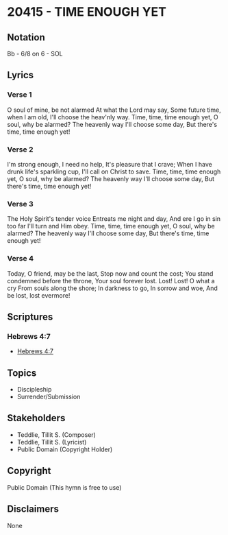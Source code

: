 # 20415 - TIME ENOUGH YET

## Notation

Bb - 6/8 on 6 - SOL

## Lyrics

### Verse 1

O soul of mine, be not alarmed At what the Lord may say, Some future time, when I am old, I'll choose the heav'nly way. Time, time, time enough yet, O soul, why be alarmed? The heavenly way I'll choose some day, But there's time, time enough yet!

### Verse 2

I'm strong enough, I need no help, It's pleasure that I crave; When I have drunk life's sparkling cup, I'll call on Christ to save. Time, time, time enough yet, O soul, why be alarmed? The heavenly way I'll choose some day, But there's time, time enough yet!

### Verse 3

The Holy Spirit's tender voice Entreats me night and day, And ere I go in sin too far I'll turn and Him obey. Time, time, time enough yet, O soul, why be alarmed? The heavenly way I'll choose some day, But there's time, time enough yet!

### Verse 4

Today, O friend, may be the last, Stop now and count the cost; You stand condemned before the throne, Your soul forever lost.  Lost! Lost! O what a cry From souls along the shore; In darkness to go, In sorrow and woe, And be lost, lost evermore!


## Scriptures

### Hebrews 4:7

- [Hebrews 4:7](https://www.biblegateway.com/passage/?search=Hebrews%204%3A7)


## Topics

- Discipleship
- Surrender/Submission

## Stakeholders

- Teddlie, Tillit S. (Composer)
- Teddlie, Tillit S. (Lyricist)
- Public Domain (Copyright Holder)

## Copyright

Public Domain
(This hymn is free to use)

## Disclaimers

None

